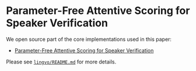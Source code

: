 # Parameter-Free Attentive Scoring for Speaker Verification

We open source part of the core implementations used in this paper:

* [Parameter-Free Attentive Scoring for Speaker Verification](https://arxiv.org/abs/2203.05642)

Please see [`lingvo/README.md`](https://github.com/google/speaker-id/blob/master/lingvo/README.md) for more details.